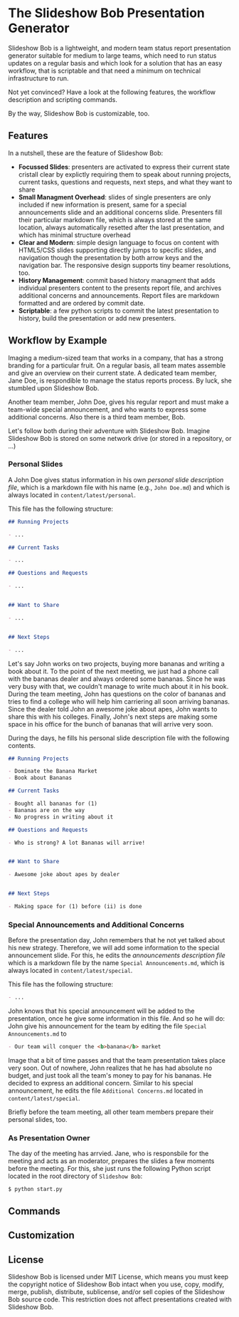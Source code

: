 # The Slideshow Bob Presentation Generator 

Slideshow Bob is a lightweight, and modern team status report presentation generator suitable for medium to large teams, which need to run status updates on a regular basis and which look for a solution that has an easy workflow, that is scriptable and that need a minimum on technical infrastructure to run. 

Not yet convinced? Have a look at the following features, the workflow description and scripting commands. 

By the way, Slideshow Bob is customizable, too.

## Features

In a nutshell, these are the feature of Slideshow Bob:

- <b>Focussed Slides</b>: presenters are activated to express their current state cristall clear by 
  explictly requiring them to speak about running projects, current tasks, 
  questions and requests, next steps, and what they want to share
- <b>Small Managment Overhead</b>: slides of single presenters are only included if new information is present,
  same for a special announcements slide and an additional concerns slide. Presenters fill their particular markdown file, which is always stored at the same location, always automatically resetted after the last presentation, and which has minimal structure overhead
- <b>Clear and Modern</b>: simple design language to focus on content with HTML5/CSS slides supporting directly jumps to specific slides, and navigation though the presentation by both arrow keys and the navigation bar. The responsive design supports tiny beamer resolutions, too.
- <b>History Management</b>: commit based history managment that adds individual presenters content to the 
  presents report file, and archives additional concerns and announcements. Report files are markdown formatted and are ordered by commit date.
- <b>Scriptable</b>: a few python scripts to commit the latest presentation to history, build the presentation or add new presenters. 



## Workflow by Example

Imaging a medium-sized team that works in a company, that has a strong branding for a particular fruit. On a regular basis, all team mates assemble and give an overview on their current state. A dedicated team member, Jane Doe, is respondible to manage the status reports process. By luck, she stumbled upon Slideshow Bob.

Another team member, John Doe, gives his regular report and must make a team-wide special announcement, and who wants to express some additional concerns. Also there is 
a third team member, Bob.

Let's follow both during their adventure with Slideshow Bob. Imagine Slideshow Bob is stored on some network drive (or stored in a repository, or ...)

### Personal Slides

A John Doe gives status information in his own <i>personal slide description file</i>, which is a markdown file with his name (e.g., `John Doe.md`) and which is always located in `content/latest/personal`. 

This file has the following structure:

```markdown
## Running Projects

- ...

## Current Tasks

- ...

## Questions and Requests

- ...


## Want to Share

- ...


## Next Steps

- ...

```

Let's say John works on two projects, buying more bananas and writing a book about it. To the point of the next meeting, we just had a phone call with the bananas dealer and always ordered some bananas. Since he was very busy with that, we couldn't manage to write much about it in his book. During the team meeting, John has questions on the color of bananas and tries to find a college who will help him carriering all soon arriving bananas. Since the dealer told John an awesome joke about apes, John wants to share this with his colleges. Finally, John's next steps are making some space in his office for the bunch of bananas that will arrive very soon. 

During the days, he fills his personal slide description file with the following contents.

```markdown
## Running Projects

- Dominate the Banana Market
- Book about Bananas

## Current Tasks

- Bought all bananas for (1)
- Bananas are on the way
- No progress in writing about it

## Questions and Requests

- Who is strong? A lot Bananas will arrive!


## Want to Share

- Awesome joke about apes by dealer


## Next Steps

- Making space for (1) before (ii) is done

```

### Special Announcements and Additional Concerns

Before the presentation day, John remembers that he not yet talked about his new strategy. Therefore, we will add some information to the special announcement slide. 
For this, he edits the <i>announcements description file</i> which is a markdown file by the name `Special Announcements.md`, which is always located in `content/latest/special`. 

This file has the following structure:

```markdown
- ...
```

John knows that his special announcement will be added to the presentation, once he give some information in this file. And so he will do: John give his announcement for the team by editing the file `Special Announcements.md` to

```markdown
- Our team will conquer the <b>banana</b> market 
```

Image that a bit of time passes and that the team presentation takes place very soon. Out of nowhere, John realizes that he has had absolute no budget, and just took all the team's money to pay for his bananas. He decided to  express an additional concern. Similar to his special announcement, he edits the file `Additional Concerns.md` located in `content/latest/special`. 

Briefly before the team meeting, all other team members prepare their personal slides, too.

### As Presentation Owner

The day of the meeting has arrvied. Jane, who is responsbile for the meeting and acts as an moderator, prepares the slides a few moments before the meeting. For this, she just runs the following Python script located in the root directory of `Slideshow Bob`:

```
$ python start.py
```

## Commands

## Customization

## License

Slideshow Bob is licensed under MIT License, which means you must keep the copyright notice of Slideshow Bob intact when you use, copy, modify, merge, publish, 
distribute, sublicense, and/or sell copies of the Slideshow Bob source code. This restriction does not affect presentations created with Slideshow Bob.
